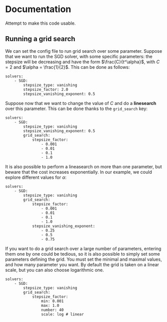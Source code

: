 # Documentation

Attempt to make this code usable.

## Running a grid search

We can set the config file to run grid search over some parameter. 
Suppose that we want to run the SGD solver, with some specific parameters: the stepsize will be decreasing and have the form $\frac{C}{t^\alpha}$, with $C=2$ and $\alpha = \frac{1}{2}$. This can be done as follows:

```
solvers: 
    - SGD:
        stepsize_type: vanishing
        stepsize_factor: 2.0
        stepsize_vanishing_exponent: 0.5
```

Suppose now that we want to change the value of $C$ and do a **linesearch** over this parameter. This can be done thanks to the `grid_search` key:

```
solvers: 
    - SGD:
        stepsize_type: vanishing
        stepsize_vanishing_exponent: 0.5
        grid_search:
            stepsize_factor:
                - 0.001
                - 0.01
                - 0.1
                - 1.0
```

It is also possible to perform a lineasearch on more than one parameter, but beware that the cost increases exponentially.
In our example, we could explore different values for $\alpha$:

```
solvers: 
    - SGD:
        stepsize_type: vanishing
        grid_search:
            stepsize_factor:
                - 0.001
                - 0.01
                - 0.1
                - 1.0
            stepsize_vanishing_exponent:
                - 0.25
                - 0.5
                - 0.75
```

If you want to do a grid search over a large number of parameters, entering them one by one could be tedious, so it is also possible to simply set some parameters defining the grid. You must set the minimal and maximal values, and how many parameter you want. By default the grid is taken on a linear scale, but you can also choose logarithmic one.

```
solvers: 
    - SGD:
        stepsize_type: vanishing
        grid_search:
            stepsize_factor:
                min: 0.001
                max: 1.0
                number: 40
                scale: log # linear
```